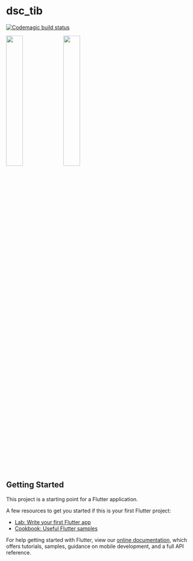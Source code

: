 # dsc_tib
[![Codemagic build status](https://api.codemagic.io/apps/5da030af7338b0000e3d0e5d/5da030af7338b0000e3d0e5c/status_badge.svg)](https://codemagic.io/apps/5da030af7338b0000e3d0e5d/5da030af7338b0000e3d0e5c/latest_build)

<img src=https://user-images.githubusercontent.com/43213197/60588496-bb168480-9db4-11e9-9bcd-ea40d4a36c2e.png width = 30%>
<img src=https://user-images.githubusercontent.com/43213197/60588516-c79add00-9db4-11e9-9c81-935f75899cbe.png width = 30%>

## Getting Started

This project is a starting point for a Flutter application.

A few resources to get you started if this is your first Flutter project:

- [Lab: Write your first Flutter app](https://flutter.io/docs/get-started/codelab)
- [Cookbook: Useful Flutter samples](https://flutter.io/docs/cookbook)

For help getting started with Flutter, view our 
[online documentation](https://flutter.io/docs), which offers tutorials, 
samples, guidance on mobile development, and a full API reference.
